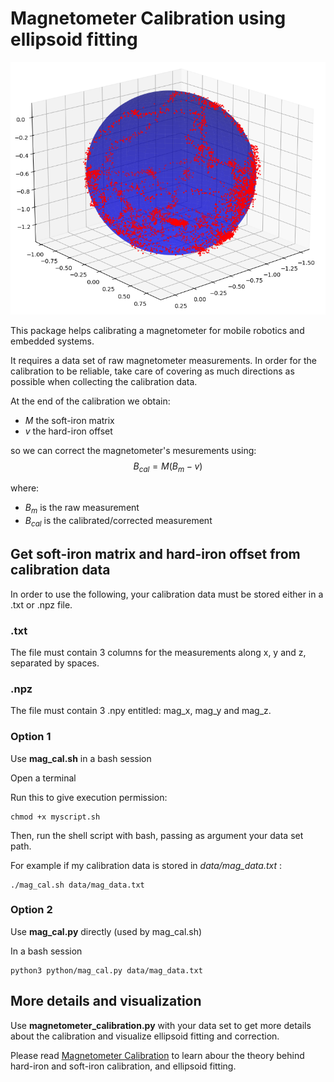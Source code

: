 # Magnetometer Calibration using ellipsoid fitting

![Ellipsoid fitting](./ex_ellipsoid_fitting.png)

This package helps calibrating a magnetometer for mobile robotics and embedded systems.

It requires a data set of raw magnetometer measurements. In order for the calibration to be reliable, take care of covering as much directions as possible when collecting the calibration data.

At the end of the calibration we obtain:
- $M$ the soft-iron matrix
- $v$ the hard-iron offset

so we can correct the magnetometer's mesurements using:
$$B_{cal}=M (B_m-v)$$

where:
- $B_m$ is the raw measurement
- $B_{cal}$ is the calibrated/corrected measurement
## Get soft-iron matrix and hard-iron offset from calibration data

In order to use the following, your calibration data must be stored either in a .txt or .npz file.

### .txt
The file must contain 3 columns for the measurements along x, y and z, separated by spaces.

### .npz
The file must contain 3 .npy entitled: mag_x, mag_y and mag_z.


### Option 1
Use **mag_cal.sh** in a bash session

Open a terminal

Run this to give execution permission:
```
chmod +x myscript.sh
```

Then, run the shell script with bash, passing as argument your data set path.

For example if my calibration data is stored in *data/mag_data.txt* :
```
./mag_cal.sh data/mag_data.txt
```

### Option 2
Use **mag_cal.py** directly (used by mag_cal.sh)

In a bash session
```
python3 python/mag_cal.py data/mag_data.txt
```

## More details and visualization

Use **magnetometer_calibration.py** with your data set to get more details about the calibration and visualize ellipsoid fitting and correction.

Please read [Magnetometer Calibration](magnetometer_calibration.pdf) to learn abour the theory behind hard-iron and soft-iron calibration, and ellipsoid fitting.